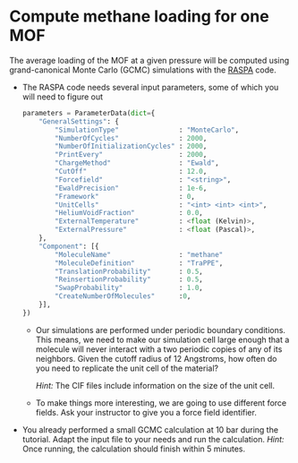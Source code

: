 Compute methane loading for one MOF
===================================

The average loading of the MOF at a given pressure will be computed
using grand-canonical Monte Carlo (GCMC) simulations with the
[RASPA](https://github.com/numat/RASPA2) code.

- The RASPA code needs several input parameters, some of which you
  will need to figure out

  ```python
  parameters = ParameterData(dict={
      "GeneralSettings": {
          "SimulationType"               : "MonteCarlo",
          "NumberOfCycles"               : 2000,
          "NumberOfInitializationCycles" : 2000,
          "PrintEvery"                   : 2000,
          "ChargeMethod"                 : "Ewald",
          "CutOff"                       : 12.0,
          "Forcefield"                   : "<string>",
          "EwaldPrecision"               : 1e-6,
          "Framework"                    : 0,
          "UnitCells"                    : "<int> <int> <int>",
          "HeliumVoidFraction"           : 0.0,
          "ExternalTemperature"          : <float (Kelvin)>,
          "ExternalPressure"             : <float (Pascal)>,
      },
      "Component": [{
          "MoleculeName"                 : "methane"
          "MoleculeDefinition"           : "TraPPE",
          "TranslationProbability"       : 0.5,
          "ReinsertionProbability"       : 0.5,
          "SwapProbability"              : 1.0,
          "CreateNumberOfMolecules"      :0,
      }],
  })
  ```

  - Our simulations are performed under periodic boundary
    conditions. This means, we need to make our simulation cell
    large enough that a molecule will never interact with a two
    periodic copies of any of its neighbors. Given the cutoff radius
    of $12$ Angstroms, how often do you need to replicate the unit
    cell of the material?

    *Hint:* The CIF files include information on the size of the
    unit cell.

  - To make things more interesting, we are going to use different
    force fields. Ask your instructor to give you a force field
    identifier.

- You already performed a small GCMC calculation at 10 bar during the
  tutorial. Adapt the input file to your needs and run the
  calculation.
  *Hint:* Once running, the calculation should finish within 5 minutes.
